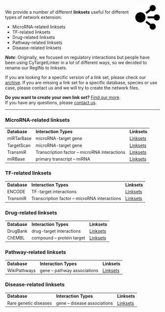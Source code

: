 <img src="../images/network-icon.png" width="80" align="right"/>

We provide a number of different **linksets** useful for different types of network extension:
* MicroRNA-related linksets
* TF-related linksets
* Drug-related linksets
* Pathway-related linksets
* Disease-related linksets

**_Note_**: Originally, we focused on regulatory interactions but people have been using CyTargetLinker in a lot of different ways, so we decided to rename our RegINs to linksets.

If you are looking for a specific version of a link set, please check our [archive](http://projects.bigcat.unimaas.nl/data/cytargetlinker/regins/archive/). If you are missing a link set for a specific database, species or use case, please contact us and we will try to create the network files.

**Do you want to create your own link set?** [Find our more](pages/create-link-sets). <br/>
If you have any questions, please [contact us](pages/contact).

***

### MicroRNA-related linksets
<table width="100%" >
<tr>
<td><b>Database</b></td><td><b>Interaction Types</b></td><td><b>Linksets</b></td>
</tr>
<tr>
<td>miRTarBase</td><td>microRNA-target gene</td><td><a href="linksets/mirtarbase">Linksets</a></td>
</tr>
<tr>
<td>TargetScan</td><td>microRNA-target gene</td><td><a href="linksets/targetscan">Linksets</a></td>
</tr>
<!--<tr>
<td>Tarbase</td><td>microRNA-target gene</td><td></td>
</tr>
<tr>
<td>miRecords</td><td>microRNA-target gene</td><td></td>
</tr>-->
<tr>
<td>TransmiR</td><td>Transcription factor – microRNA interactions</td><td><a href="linksets/transmir">Linksets</a></td>
</tr>
<tr>
<td>miRBase</td><td>primary transcript – miRNA</td><td><a href="linksets/mirbase">Linksets</a></td>
</tr>
</table>

### TF-related linksets
<table>
<tr>
<td><b>Database</b></td><td><b>Interaction Types</b></td><td><b>Linksets</b></td>
</tr>
<tr>
<td>ENCODE</td><td>TF-target interactions</td><td><a href="linksets/encode">Linksets</a></td>
</tr>
<!--<tr>
<td>TFe</td><td>TF-target interactions</td><td></td>
</tr>-->
<tr>
<td>TransmiR</td><td>Transcription factor – microRNA interactions</td><td><a href="linksets/transmir">Linksets</a></td>
</tr>
</table>

### Drug-related linksets
<table>
<tr>
<td><b>Database</b></td><td><b>Interaction Types</b></td><td><b>Linksets</b></td>
</tr>
<tr>
<td>DrugBank</td><td>drug-target interactions</td><td><a href="linksets/drugbank">Linksets</a></td>
</tr>
<tr>
<td>ChEMBL</td><td>compound – protein target</td><td><a href="linksets/chembl">Linksets</a></td>
</tr>
</table>

### Pathway-related linksets
<table>
<tr>
<td><b>Database</b></td><td><b>Interaction Types</b></td><td><b>Linksets</b></td>
</tr>
<tr>
<td>WikiPathways</td><td>gene – pathway associations</td><td><a href="linksets/wikipathways">Linksets</a></td>
</tr>
</table>

### Disease-related linksets
<table>
<tr>
<td><b>Database</b></td><td><b>Interaction Types</b></td><td><b>Linksets</b></td>
</tr>
<tr>
<td>Rare genetic diseases</td><td>gene – disease associations</td><td><a href="linksets/gene-rare_diseases-provenance">Linksets</a></td>
</tr>
</table>
